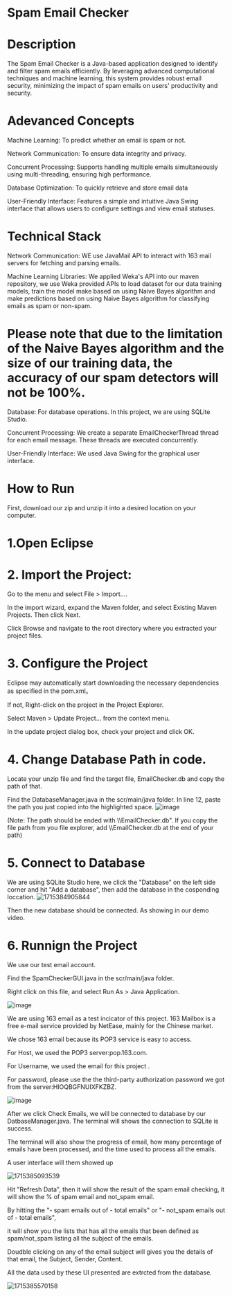 # Spam Email Checker
# Description
The Spam Email Checker is a Java-based application designed to identify and filter spam emails efficiently. By leveraging advanced computational techniques and machine learning, this system provides robust email security, minimizing the impact of spam emails on users' productivity and security.
# Adevanced Concepts
Machine Learning: To predict whether an email is spam or not.

Network Communication: To ensure data integrity and privacy.

Concurrent Processing: Supports handling multiple emails simultaneously using multi-threading, ensuring high performance.

Database Optimization: To quickly retrieve and store email data

User-Friendly Interface: Features a simple and intuitive Java Swing interface that allows users to configure settings and view email statuses.

# Technical Stack
Network Communication: WE use JavaMail API to interact with 163 mail servers for fetching and parsing emails.

Machine Learning Libraries: We applied Weka's API into our maven repository, we use Weka provided APIs to load dataset for our data training models, train the model make based on using Naive Bayes algorithm and make predictions based on using Naive Bayes algorithm for classifying emails as spam or non-spam. 
# Please note that due to the limitation of the Naive Bayes algorithm and the size of our training data, the accuracy of our spam detectors will not be 100%.

Database: For database operations. In this project, we are using SQLite Studio.

Concurrent Processing: We create a separate EmailCheckerThread thread for each email message. These threads are executed concurrently.

User-Friendly Interface: We used Java Swing for the graphical user interface.

# How to Run
First, download our zip and unzip it into a desired location on your computer.
# 1.Open Eclipse

# 2. Import the Project: 

Go to the menu and select File > Import....

In the import wizard, expand the Maven folder, and select Existing Maven Projects. Then click Next.

Click Browse and navigate to the root directory where you extracted your project files. 

 # 3. Configure the Project
Eclipse may automatically start downloading the necessary dependencies as specified in the pom.xml。

If not, Right-click on the project in the Project Explorer.

Select Maven > Update Project... from the context menu.

In the update project dialog box, check your project and click OK.

# 4. Change Database Path in code.
Locate your unzip file and find the target file, EmailChecker.db and copy the path of that.

Find the DatabaseManager.java in the scr/main/java folder. In line 12, paste the path you just copied into the highlighted space. 
![image](https://github.com/TonyyyJ/Java-Final-Project/assets/77677230/58a66c89-0703-4923-904a-f406806d77c3)

(Note: The path should be ended with \\\EmailChecker.db". If you copy the file path from you file explorer, add \\\EmailChecker.db at the end of your path)

# 5. Connect to Database
We are using SQLite Studio here, we click the "Database" on the left side corner and hit "Add a database", then add the database in the cosponding loccation. 
![1715384905844](https://github.com/TonyyyJ/Java-Final-Project/assets/112592243/42b7e64b-2cbd-4628-834f-81542e608bc3)

Then the new database should be connected. As showing in our demo video.

# 6. Runnign the Project
We use our test email account.
   
Find the SpamCheckerGUI.java in the scr/main/java folder.

Right click on this file, and select Run As > Java Application.


![image](https://github.com/TonyyyJ/Java-Final-Project/assets/112592243/a29033aa-8abe-40fd-a312-d3a1d38acac3)

We are using 163 email as a test incicator of this project. 163 Mailbox is a free e-mail service provided by NetEase, mainly for the Chinese market. 

We chose 163 email because its POP3 service is easy to access. 

For Host, we used the POP3 server:pop.163.com.

For Username, we used the email for this project .

For password, please use the the third-party authorization password we got from the server:HIOQBGFNUIXFKZBZ.



![image](https://github.com/TonyyyJ/Java-Final-Project/assets/112592243/61238a14-b4aa-4cee-a567-592bae65d604)


After we click Check Emails, we will be connected to database by our DatbaseManager.java. The terminal will shows the connection to SQLite is success.

The terminal will also show the progress of email, how many percentage of emails have been processed, and the time used to process all the emails.

A user interface will them showed up 

![1715385093539](https://github.com/TonyyyJ/Java-Final-Project/assets/112592243/e53ea49f-f7f9-4f6f-9187-472e30d6a07f)

Hit "Refresh Data", then it will show the result of the spam email checking, it will show the % of spam email and not_spam email.

By hitting the "- spam emails out of - total emails" or "- not_spam emails out of - total emails", 

it will show you the lists that has all the emails that been defined as spam/not_spam listing all the subject of the emails.

Doudble clicking on any of the email subject will gives you the details of that email, the Subject, Sender, Content.

All the data used by these UI presented are extrcted from the database.

![1715385570158](https://github.com/TonyyyJ/Java-Final-Project/assets/112592243/2f392eb0-3a61-42e1-a5b0-50cf8f1b30a7)


